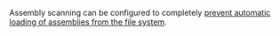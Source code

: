 Assembly scanning can be configured to completely [prevent automatic loading of assemblies from the file system](/nservicebus/hosting/assembly-scanning.md#assembly-files-disable-assembly-files-scanning).